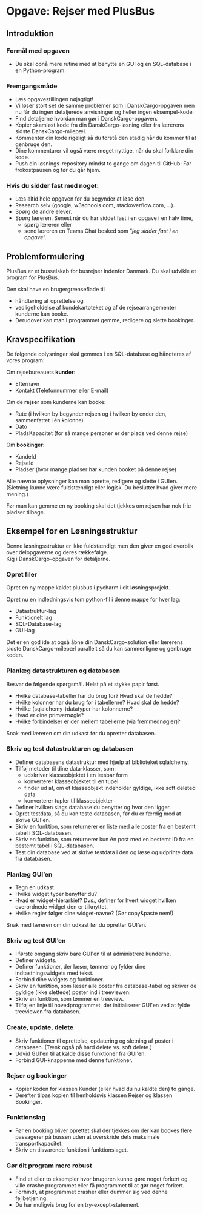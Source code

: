 # Opgave: Rejser med PlusBus

## Introduktion

### Formål med opgaven

- Du skal opnå mere rutine med at benytte en GUI og en SQL-database i en Python-program.

### Fremgangsmåde

- Læs opgavestillingen nøjagtigt!
- Vi løser stort set de samme problemer som i DanskCargo-opgaven men nu får du ingen detaljerede anvisninger og heller ingen eksempel-kode. 
- Find detaljerne hvordan man gør i DanskCargo-opgaven.
- Kopier skamløst kode fra din DanskCargo-løsning eller fra lærerens sidste DanskCargo-milepæl.
- Kommenter din kode rigeligt så du forstå den stadig når du kommer til at genbruge den. 
- Dine kommentarer vil også være meget nyttige, når du skal forklare din kode.
- Push din løsnings-repository mindst to gange om dagen til GitHub: Før frokostpausen og før du går hjem.

### Hvis du sidder fast med noget:

- Læs altid hele opgaven før du begynder at løse den.
- Research selv (google, w3schools.com, stackoverflow.com, …).
- Spørg de andre elever.
- Spørg læreren. Senest når du har siddet fast i en opgave i en halv time,
    - spørg læreren eller 
    - send læreren en Teams Chat besked som ”_jeg sidder fast i en opgave_”.

## Problemformulering

PlusBus er et busselskab for busrejser indenfor Danmark. Du skal udvikle et program for PlusBus.

Den skal have en brugergrænseflade til 
- håndtering af oprettelse og 
- vedligeholdelse af kundekartoteket og af de 
rejsearrangementer kunderne kan booke.   
- Derudover kan man i programmet gemme, redigere og slette bookinger.

## Kravspecifikation

De følgende oplysninger skal gemmes i en SQL-database og håndteres af vores program:

Om rejsebureauets **kunder**:

- Efternavn
- Kontakt (Telefonnummer eller E-mail)

Om de **rejser** som kunderne kan booke:

- Rute (i hvilken by begynder rejsen og i hvilken by ender den, sammenfattet i én kolonne)
- Dato
- PladsKapacitet (for så mange personer er der plads ved denne rejse)

Om **bookinger**:

- KundeId
- RejseId
- Pladser (hvor mange pladser har kunden booket på denne rejse)

Alle nævnte oplysninger kan man oprette, redigere og slette i GUIen.   
(Sletning kunne være fuldstændigt eller logisk. Du beslutter hvad giver mere mening.)

Før man kan gemme en ny booking skal det tjekkes om rejsen har nok frie pladser tilbage.

## Eksempel for en Løsningsstruktur

Denne løsningsstruktur er ikke fuldstændigt men den giver en god overblik over delopgaverne og deres rækkefølge.   
Kig i DanskCargo-opgaven for detaljerne.

### Opret filer

Opret en ny mappe kaldet plusbus i pycharm i dit løsningsprojekt.

Opret nu en indledningsvis tom python-fil i denne mappe for hver lag:

- Datastruktur-lag
- Funktionelt lag
- SQL-Database-lag
- GUI-lag

Det er en god idé at også åbne din DanskCargo-solution eller lærerens sidste DanskCargo-milepæl parallelt så du kan sammenligne og genbruge koden.

### Planlæg datastrukturen og databasen

Besvar de følgende spørgsmål. Helst på et stykke papir først.

- Hvilke database-tabeller har du brug for? Hvad skal de hedde?
- Hvilke kolonner har du brug for i tabellerne? Hvad skal de hedde?
- Hvilke (sqlalchemy-)datatyper har kolonnerne?
- Hvad er dine primærnøgle?
- Hvilke forbindelser er der mellem tabellerne (via fremmednøgler)?

Snak med læreren om din udkast før du opretter databasen.

### Skriv og test datastrukturen og databasen

- Definer databasens datastruktur med hjælp af biblioteket sqlalchemy.
- Tilføj metoder til dine data-klasser, som:
    - udskriver klasseobjektet i en læsbar form
    - konverterer klasseobjektet til en tupel
    - finder ud af, om et klasseobjekt indeholder gyldige, ikke soft deleted data
    - konverterer tupler til klasseobjekter
- Definer hvilken slags database du benytter og hvor den ligger.
- Opret testdata, så du kan teste databasen, før du er færdig med at skrive GUI'en.
- Skriv en funktion, som returnerer en liste med alle poster fra en bestemt tabel i SQL-databasen.
- Skriv en funktion, som returnerer kun én post med en bestemt ID fra en bestemt tabel i SQL-databasen.
- Test din database ved at skrive testdata i den og læse og udprinte data fra databasen.

### Planlæg GUI’en

- Tegn en udkast.
- Hvilke widget typer benytter du?
- Hvad er widget-hierarkiet? Dvs., definer for hvert widget hvilken overordnede widget den er tilknyttet.
- Hvilke regler følger dine widget-navne? (Gør copy&paste nem!)

Snak med læreren om din udkast før du opretter GUI‘en.

### Skriv og test GUI’en

- I første omgang skriv bare GUI'en til at administrere kunderne.
- Definer widgets.
- Definer funktioner, der læser, tømmer og fylder dine indtastningswidgets med tekst.
- Forbind dine widgets og funktioner.
- Skriv en funktion, som læser alle poster fra database-tabel og skriver de gyldige (ikke slettede) poster ind i treeviewen.
- Skriv en funktion, som tømmer en treeview.
- Tilføj en linje til hovedprogrammet, der initialiserer GUI'en ved at fylde treeviewen fra databasen.

### Create, update, delete

- Skriv funktioner til oprettelse, opdatering og sletning af poster i databasen. (Tænk også på hard delete vs. soft delete.)
- Udvid GUI'en til at kalde disse funktioner fra GUI'en.
- Forbind GUI-knapperne med denne funktioner.

### Rejser og bookinger

- Kopier koden for klassen Kunder (eller hvad du nu kaldte den) to gange.    
- Derefter tilpas kopien til henholdsvis klassen Rejser og klassen Bookinger.

### Funktionslag

- Før en booking bliver oprettet skal der tjekkes om der kan bookes flere passagerer på bussen uden at overskride dets maksimale transportkapacitet. 
- Skriv en tilsvarende funktion i funktionslaget.

### Gør dit program mere robust

- Find et eller to eksempler hvor brugeren kunne gøre noget forkert og ville crashe programmet eller få programmet til at gør noget forkert. 
- Forhindr, at programmet crasher eller dummer sig ved denne fejlbetjening.   
- Du har muligvis brug for en try-except-statement.